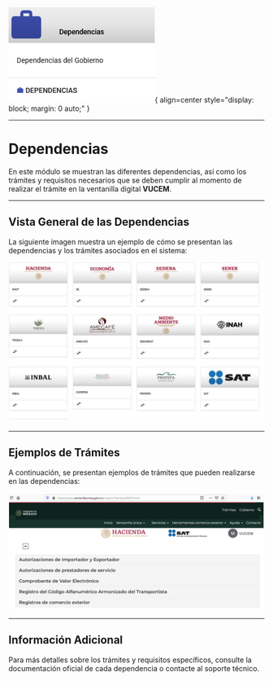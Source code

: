 ![Dependencias](./assets/dig-dependencias.png){ align=center style="display: block; margin: 0 auto;" }

---

# Dependencias

En este módulo se muestran las diferentes dependencias, así como los trámites y requisitos necesarios que se deben cumplir al momento de realizar el trámite en la ventanilla digital **VUCEM**.

---

## Vista General de las Dependencias

La siguiente imagen muestra un ejemplo de cómo se presentan las dependencias y los trámites asociados en el sistema:

![Dependencias VUCEM](./assets/dependencies2.png)

---

## Ejemplos de Trámites

A continuación, se presentan ejemplos de trámites que pueden realizarse en las dependencias:

![ie](./assets/ie_process.png)

---

## Información Adicional

Para más detalles sobre los trámites y requisitos específicos, consulte la documentación oficial de cada dependencia o contacte al soporte técnico.